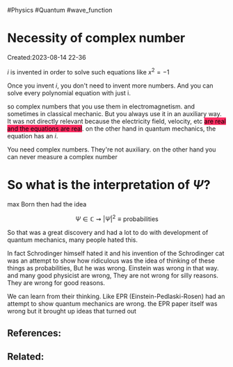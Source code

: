 #Physics #Quantum #wave_function 
# Necessity of complex number
Created:2023-08-14 22-36

$i$ is invented in order to solve such equations like $x^2 = -1$

Once you invent $i$, you don't need to invent more numbers. And you can solve every polynomial equation with just i.

so complex numbers that you use them in electromagnetism. and sometimes in classical mechanic. But you always use it in an auxiliary way. It was not directly relevant because the electricity field, velocity, etc <mark style="background: #FF2C61;">are real and the equations are real</mark>. on the other hand in quantum mechanics, the equation has an $i$.

You need complex numbers. They're not auxiliary. on the other hand you can never measure a complex number

# So what is the interpretation of $\Psi$?

max Born then had the idea

$$\Psi \in \mathbb{C} \rightsquigarrow |\Psi|^2 \equiv \mathrm{probabilities}$$ 

So that was a great discovery and had a lot to do with development of quantum mechanics, many people hated this.

In fact Schrodinger himself hated it and his invention of the
Schrodinger cat was an attempt to show how ridiculous was the idea of thinking of these things as probabilities, But he was wrong. Einstein was wrong in that way. and many good physicist are wrong, They are not wrong for silly reasons. They are wrong for good reasons.

We can learn from their thinking. Like EPR (Einstein-Pedlaski-Rosen) had an attempt to show quantum mechanics are wrong. the EPR paper itself was wrong but it brought up ideas that turned out



## References:

## Related:



